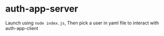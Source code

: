 # auth-app-server
Launch using `node index.js`,
Then pick a user in yaml file to interact with auth-app-client
